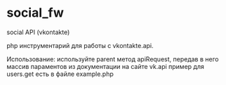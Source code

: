 social_fw
=========

social API (vkontakte)

php инструментарий для работы с vkontakte.api.

Использование:
используйте parent метод apiRequest, передав в него массив параментов из документации на сайте vk.api
пример для users.get есть в файле example.php
